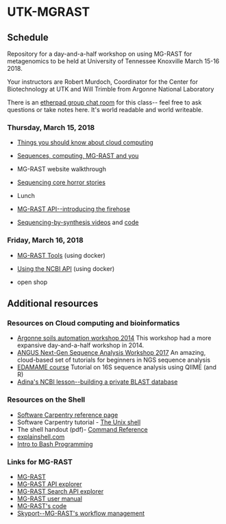 # UTK-MGRAST
## Schedule
Repository for a day-and-a-half workshop on using MG-RAST for metagenomics to be
held at University of Tennessee Knoxville March 15-16 2018.

Your instructors are Robert Murdoch, Coordinator for the Center for Biotechnology at UTK and 
Will Trimble from Argonne National Laboratory

There is an [etherpad group chat room](https://etherpad.wikimedia.org/p/MGRAST-UTK) for this class--
feel free to ask questions or take notes here.  It's world readable and world writeable.

### Thursday, March 15, 2018

* [Things you should know about cloud computing](https://2014-argonne-soils-automation-workshop.readthedocs.io/en/latest/_static/argonne-cloud-computing.pptx.pdf)
* [Sequences, computing, MG-RAST and you](presentations/pipeline.pdf)

* MG-RAST website walkthrough 

* [Sequencing core horror stories](http://github.com/wltrimbl/whatcouldgowrong)

* Lunch

* [MG-RAST API--introducing the firehose](lessons/API-Explorer.md)

* [Sequencing-by-synthesis videos](http://www.mcs.anl.gov/~trimble/flowcell/movies) and [code](http://github.com/wltrimbl/thumbnailpolish)

### Friday, March 16, 2018

* [MG-RAST Tools](lessons/MG-RAST-Tools.md)  (using docker)

* [Using the NCBI API](lessons/trimble-NCBI-lesson.md) (using docker)

* open shop 

## Additional resources

### Resources on Cloud computing and bioinformatics
* [Argonne soils automation workshop 2014](https://2014-argonne-soils-automation-workshop.readthedocs.io/en/latest/) This workshop had a more expansive day-and-a-half workshop in 2014.
* [ANGUS Next-Gen Sequence Analysis Workshop 2017](https://angus.readthedocs.io/en/2017/) An amazing, cloud-based set of tutorials for beginners in NGS sequence analysis
* [EDAMAME course](https://github.com/edamame-course/2016-tutorials/wiki/Schedule-EDAMAME-2016)  Tutorial on 16S sequence analysis using QIIME (and R)
* [Adina's NCBI lesson--building a private BLAST database](http://blast-tutorial.readthedocs.io/en/latest/ncbi/index.html)

### Resources on the Shell
* [Software Carpentry reference page](http://swcarpentry.github.io/shell-novice/reference/)
* Software Carpentry tutorial - [The Unix shell](http://swcarpentry.github.io/shell-novice/)
* The shell handout (pdf)- [Command Reference](http://files.fosswire.com/2007/08/fwunixref.pdf)
* [explainshell.com](http://explainshell.com)
* [Intro to Bash Programming](http://tldp.org/HOWTO/Bash-Prog-Intro-HOWTO.html)

### Links for MG-RAST
* [MG-RAST](http://mg-rast.org/)
* [MG-RAST API explorer](http://mg-rast.org/mgmain.html?mgpage=api)
* [MG-RAST Search API explorer](http://mg-rast.org/mgmain.html?mgpage=searchapi)
* [MG-RAST user manual](ftp://ftp.metagenomics.anl.gov/data/manual/mg-rast-manual.pdf)
* [MG-RAST's code](https://github.com/MG-RAST/MG-RAST) 
* [Skyport--MG-RAST's workflow management](https://github.com/MG-RAST/Skyport2) 
